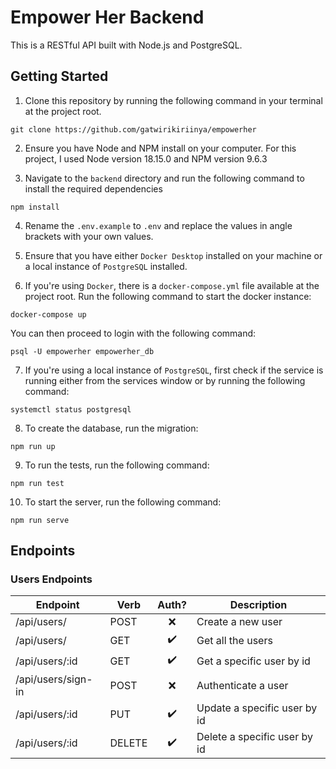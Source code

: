 # Empower Her Backend

This is a RESTful API built with Node.js and PostgreSQL.

## Getting Started

1. Clone this repository by running the following command in your terminal at the project root.

```
git clone https://github.com/gatwirikiriinya/empowerher
```

2. Ensure you have Node and NPM install on your computer. For this project, I used Node version 18.15.0 and NPM version 9.6.3

3. Navigate to the `backend` directory and run the following command to install the required dependencies

```
npm install
```

4. Rename the `.env.example` to `.env` and replace the values in angle brackets with your own values.

5. Ensure that you have either `Docker Desktop` installed on your machine or a local instance of `PostgreSQL` installed.

6. If you're using `Docker`, there is a `docker-compose.yml` file available at the project root. Run the following command to start the docker instance:

```
docker-compose up
```

You can then proceed to login with the following command:

```
psql -U empowerher empowerher_db
```

7. If you're using a local instance of `PostgreSQL`, first check if the service is running either from the services window or by running the following command:

```
systemctl status postgresql
```

8. To create the database, run the migration:

```
npm run up
```

9. To run the tests, run the following command:

```
npm run test
```

10. To start the server, run the following command:

```
npm run serve
```

## Endpoints

### Users Endpoints

| Endpoint           | Verb   | Auth? | Description                  |
| ------------------ | ------ | :---: | ---------------------------- |
| /api/users/        | POST   |  ❌   | Create a new user            |
| /api/users/        | GET    |  ✔️   | Get all the users            |
| /api/users/:id     | GET    |  ✔️   | Get a specific user by id    |
| /api/users/sign-in | POST   |  ❌   | Authenticate a user          |
| /api/users/:id     | PUT    |  ✔️   | Update a specific user by id |
| /api/users/:id     | DELETE |  ✔️   | Delete a specific user by id |



